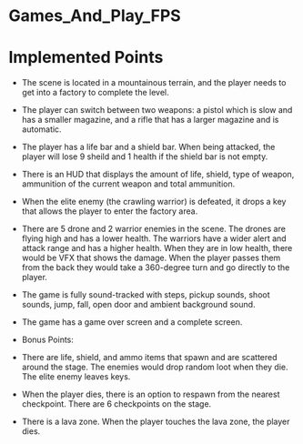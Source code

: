 # Games_And_Play_FPS

# Implemented Points
- The scene is located in a mountainous terrain, and the player needs to get into a factory to complete the level.
- The player can switch between two weapons: a pistol which is slow and has a smaller magazine, and a rifle that has a larger magazine and is automatic.
- The player has a life bar and a shield bar. When being attacked, the player will lose 9 sheild and 1 health if the shield bar is not empty.
- There is an HUD that displays the amount of life, shield, type of weapon, ammunition of the current weapon and total ammunition.
- When the elite enemy (the crawling warrior) is defeated, it drops a key that allows the player to enter the factory area.
- There are 5 drone and 2 warrior enemies in the scene. The drones are flying high and has a lower health. The warriors have a wider alert and attack range and has a higher health. When they are in low health, there would be VFX that shows the damage. When the player passes them from the back they would take a 360-degree turn and go directly to the player.
- The game is fully sound-tracked with steps, pickup sounds, shoot sounds, jump, fall, open door and ambient background sound.
- The game has a game over screen and a complete screen.

- Bonus Points:
- There are life, shield, and ammo items that  spawn and are scattered around the stage. The enemies would drop random loot when they die. The elite enemy leaves keys.
- When the player dies, there is an option to respawn from the nearest checkpoint. There are 6 checkpoints on the stage.
- There is a lava zone. When the player touches the lava zone, the player dies.

